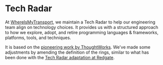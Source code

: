 # Tech Radar

At [WhereIsMyTransport](http://www.whereismytransport.com), we maintain a Tech
Radar to help our engineering team align on technology choices. It provides us with a structured approach to how we explore, adopt, and retire programming languages & frameworks, platforms, tools, and techniques. 

It is based on the [pioneering work
by ThoughtWorks](https://www.thoughtworks.com/radar). We've made some adjustments by amending the definition of the rings, similar to what has been done with the [Tech Radar adaptation at Redgate](https://github.com/red-gate/Tech-Radar).